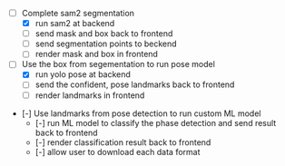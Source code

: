 - [ ] Complete sam2 segmentation
  - [x] run sam2 at backend
  - [ ] send mask and box back to frontend
  - [ ] send segmentation points to beckend
  - [ ] render mask and box in frontend
- [ ] Use the box from segementation to run pose model
  - [x] run yolo pose at backend
  - [ ] send the confident, pose landmarks back to frontend
  - [ ] render landmarks in frontend
- [-] Use landmarks from pose detection to run custom ML model
  - [-] run ML model to classify the phase detection and send result back to frontend
  - [-] render classification result back to frontend
  - [-] allow user to download each data format
